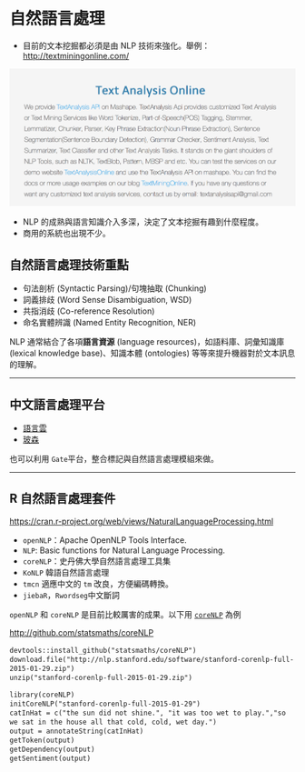 # 自然語言處理

- 目前的文本挖掘都必須是由 NLP 技術來強化。舉例：http://textminingonline.com/

![tm.online](tm.nlp.png)

- NLP 的成熟與語言知識介入多深，決定了文本挖掘有趣到什麼程度。
- 商用的系統也出現不少。


## 自然語言處理技術重點

- 句法剖析 (Syntactic Parsing)/句塊抽取 (Chunking)
- 詞義排歧 (Word Sense Disambiguation, WSD)
- 共指消歧 (Co-reference Resolution)
- 命名實體辨識 (Named Entity Recognition, NER)


NLP 通常結合了各項**語言資源** (language resources)，如語料庫、詞彙知識庫 (lexical knowledge base)、知識本體 (ontologies) 等等來提升機器對於文本訊息的理解。





---
## 中文語言處理平台
- [語言雲](http://www.ltp-cloud.com)
- [玻森](http://bosonnlp.com/)
 
也可以利用 `Gate`平台，整合標記與自然語言處理模組來做。

---
## R 自然語言處理套件

<https://cran.r-project.org/web/views/NaturalLanguageProcessing.html>


- `openNLP`：Apache OpenNLP Tools Interface.
- `NLP`: Basic functions for Natural Language Processing.
- `coreNLP`：史丹佛大學自然語言處理工具集
- `KoNLP` 韓語自然語言處理
- `tmcn` 適應中文的 `tm` 改良，方便編碼轉換。
- `jiebaR`，`Rwordseg`中文斷詞

`openNLP` 和 `coreNLP` 是目前比較厲害的成果。以下用 [`coreNLP`](http://cran.r-project.org/web/packages/coreNLP) 為例

<http://github.com/statsmaths/coreNLP>
```{r}
devtools::install_github("statsmaths/coreNLP")
download.file("http://nlp.stanford.edu/software/stanford-corenlp-full-2015-01-29.zip")
unzip("stanford-corenlp-full-2015-01-29.zip")
```

```{r}
library(coreNLP)
initCoreNLP("stanford-corenlp-full-2015-01-29")
catInHat = c("the sun did not shine.", "it was too wet to play.","so we sat in the house all that cold, cold, wet day.")
output = annotateString(catInHat)
getToken(output)
getDependency(output)
getSentiment(output)
```

